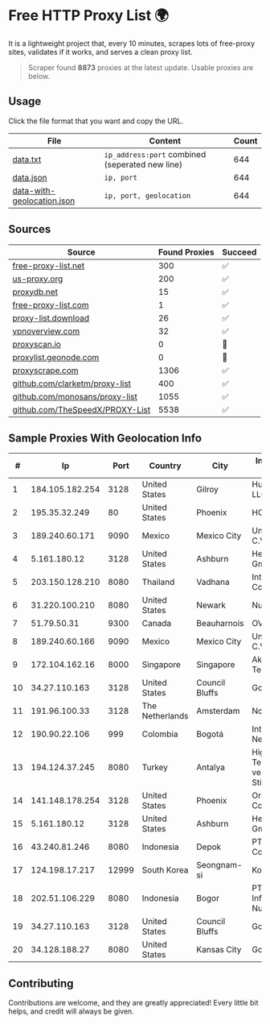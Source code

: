 
# Free HTTP Proxy List 🌍

It is a lightweight project that, every 10 minutes, scrapes lots of free-proxy sites, validates if it works, and serves a clean proxy list.


> Scraper found **8873** proxies at the latest update. Usable proxies are below.

## Usage

Click the file format that you want and copy the URL.


|File|Content|Count|
|----|-------|-----|
|[data.txt](https://raw.githubusercontent.com/themiralay/Proxy-List-World/master/data.txt)|`ip_address:port` combined (seperated new line)|644|
|[data.json](https://raw.githubusercontent.com/themiralay/Proxy-List-World/master/data.json)|`ip, port`|644|
|[data-with-geolocation.json](https://raw.githubusercontent.com/themiralay/Proxy-List-World/master/data-with-geolocation.json)|`ip, port, geolocation`|644|

## Sources

|Source|Found Proxies|Succeed|
|------|-------------|-------|
|[free-proxy-list.net](https://free-proxy-list.net)|300|✅|
|[us-proxy.org](https://www.us-proxy.org)|200|✅|
|[proxydb.net](http://proxydb.net)|15|✅|
|[free-proxy-list.com](https://free-proxy-list.com/?page=&port=&type%5B%5D=http&type%5B%5D=https&up_time=0&search=Search)|1|✅|
|[proxy-list.download](https://www.proxy-list.download/HTTP)|26|✅|
|[vpnoverview.com](https://vpnoverview.com/privacy/anonymous-browsing/free-proxy-servers)|32|✅|
|[proxyscan.io](https://www.proxyscan.io)|0|🚫|
|[proxylist.geonode.com](https://proxylist.geonode.com/api/proxy-list?limit=300&page=1&sort_by=lastChecked&sort_type=desc&protocols=http,https)|0|🚫|
|[proxyscrape.com](https://api.proxyscrape.com/v2/?request=displayproxies&protocol=http&timeout=10000&country=all&ssl=all&anonymity=all)|1306|✅|
|[github.com/clarketm/proxy-list](https://raw.githubusercontent.com/clarketm/proxy-list/master/proxy-list-raw.txt)|400|✅|
|[github.com/monosans/proxy-list](https://raw.githubusercontent.com/monosans/proxy-list/main/proxies/http.txt)|1055|✅|
|[github.com/TheSpeedX/PROXY-List](https://raw.githubusercontent.com/TheSpeedX/PROXY-List/master/http.txt)|5538|✅|


## Sample Proxies With Geolocation Info

|#|Ip|Port|Country|City|Internet Service Provider|
|-|--|----|-------|----|-------------------------|
|1|184.105.182.254|3128|United States|Gilroy|Hurricane Electric LLC|
|2|195.35.32.249|80|United States|Phoenix|HOSTINGER US|
|3|189.240.60.171|9090|Mexico|Mexico City|Uninet S.A. de C.V.|
|4|5.161.180.12|3128|United States|Ashburn|Hetzner Online GmbH|
|5|203.150.128.210|8080|Thailand|Vadhana|Internet Thailand Company Ltd|
|6|31.220.100.210|8080|United States|Newark|Nubes, LLC|
|7|51.79.50.31|9300|Canada|Beauharnois|OVH SAS|
|8|189.240.60.166|9090|Mexico|Mexico City|Uninet S.A. de C.V.|
|9|172.104.162.16|8000|Singapore|Singapore|Akamai Technologies, Inc.|
|10|34.27.110.163|3128|United States|Council Bluffs|Google LLC|
|11|191.96.100.33|3128|The Netherlands|Amsterdam|NovoServe B.V.|
|12|190.90.22.106|999|Colombia|Bogotá|InterNexa Global Network|
|13|194.124.37.245|8080|Turkey|Antalya|High Speed Telekomunikasyon ve Hab. Hiz. Ltd. Sti.|
|14|141.148.178.254|3128|United States|Phoenix|Oracle Corporation|
|15|5.161.180.12|3128|United States|Ashburn|Hetzner Online GmbH|
|16|43.240.81.246|8080|Indonesia|Depok|PT Indonesia Comnets Plus|
|17|124.198.17.217|12999|South Korea|Seongnam-si|Korea Telecom|
|18|202.51.106.229|8080|Indonesia|Bogor|PT Solusi Infostruktur Nusantara|
|19|34.27.110.163|3128|United States|Council Bluffs|Google LLC|
|20|34.128.188.27|8080|United States|Kansas City|Google LLC|



## Contributing

Contributions are welcome, and they are greatly appreciated! Every
little bit helps, and credit will always be given.

